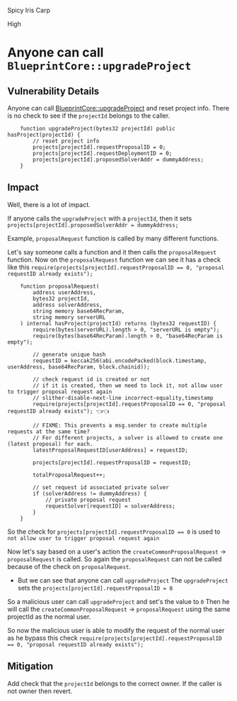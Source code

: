 Spicy Iris Carp

High

# Anyone can call `BlueprintCore::upgradeProject`

## Vulnerability Details

Anyone can call [BlueprintCore::upgradeProject](https://github.com/sherlock-audit/2025-03-crestal-network/blob/main/crestal-omni-contracts/src/BlueprintCore.sol#L198) and reset project info.
There is no check to see if the `projectId` belongs to the caller. 

```Solidity
    function upgradeProject(bytes32 projectId) public hasProject(projectId) {
        // reset project info
        projects[projectId].requestProposalID = 0;
        projects[projectId].requestDeploymentID = 0;
        projects[projectId].proposedSolverAddr = dummyAddress;
    }
```

## Impact
Well, there is a lot of impact.

If anyone calls the `upgradeProject` with a `projectId`, then it sets `projects[projectId].proposedSolverAddr = dummyAddress;`

Example,
 `proposalRequest` function is called by many different functions.

Let's say someone calls a function and it then calls the `proposalRequest` function.
Now on the `proposalRequest` function we can see it has a check like this `require(projects[projectId].requestProposalID == 0, "proposal requestID already exists");`

```Solidity
    function proposalRequest(
        address userAddress,
        bytes32 projectId,
        address solverAddress,
        string memory base64RecParam,
        string memory serverURL
    ) internal hasProject(projectId) returns (bytes32 requestID) {
        require(bytes(serverURL).length > 0, "serverURL is empty");
        require(bytes(base64RecParam).length > 0, "base64RecParam is empty");

        // generate unique hash
        requestID = keccak256(abi.encodePacked(block.timestamp, userAddress, base64RecParam, block.chainid));

        // check request id is created or not
        // if it is created, then we need to lock it, not allow user to trigger proposal request again
        // slither-disable-next-line incorrect-equality,timestamp
        require(projects[projectId].requestProposalID == 0, "proposal requestID already exists"); 👈👈

        // FIXME: This prevents a msg.sender to create multiple requests at the same time?
        // For different projects, a solver is allowed to create one (latest proposal) for each.
        latestProposalRequestID[userAddress] = requestID;

        projects[projectId].requestProposalID = requestID;

        totalProposalRequest++;

        // set request id associated private solver
        if (solverAddress != dummyAddress) {
            // private proposal request
            requestSolver[requestID] = solverAddress;
        }
    }
```

So the check for `projects[projectId].requestProposalID == 0` is used to `not allow user to trigger proposal request again`

Now let's say based on a user's action the  `createCommonProposalRequest` -> `proposalRequest` is called. 
So again the `proposalRequest` can not be called because of the check on `proposalRequest`.

* But we can see that anyone can call `upgradeProject` 
The `upgradeProject` sets the `projects[projectId].requestProposalID = 0` 

So a malicious user can call `upgradeProject` and set's the value to `0`
Then he will call the `createCommonProposalRequest` -> `proposalRequest` using the same projectId as the normal user.

So now the malicious user is able to modify the request of the normal user as he bypass this check `require(projects[projectId].requestProposalID == 0, "proposal requestID already exists"); `

## Mitigation

Add check that the `projectId` belongs to the correct owner. If the caller is not owner then revert.